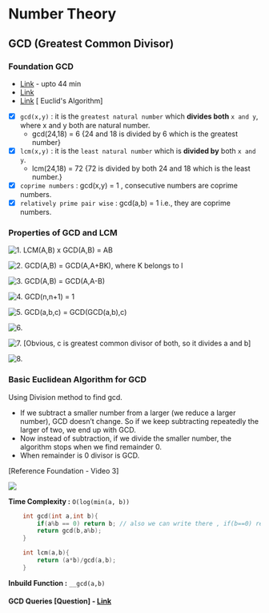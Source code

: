 # Number Theory

## GCD (Greatest Common Divisor)

### Foundation GCD
- [Link](https://youtu.be/mCrf5SBPob8) - upto 44 min
- [Link](https://youtu.be/Y38hlnF_9KQ)
- [Link](https://youtu.be/utZcJ0leZ_g) [ Euclid's Algorithm]

- [x] `gcd(x,y)` : it is the `greatest natural number` which **divides both** `x and y`, where x and y both are natural number.
    - gcd(24,18) = 6 {24 and 18 is divided by 6 which is the greatest number} 
- [x] `lcm(x,y)` : it is the `least natural number` which is **divided by** both `x and y`.
    - lcm(24,18) = 72 {72 is divided by both 24 and 18 which is the least number.}
- [x] `coprime numbers` : gcd(x,y) = 1 , consecutive numbers are coprime numbers.
- [x] `relatively prime pair wise` : gcd(a,b) = 1 i.e., they are coprime numbers. 

### Properties of GCD and LCM

![1. LCM(A,B) x GCD(A,B) = AB](http://www.sciweavers.org/upload/Tex2Img_1637338492/render.png)

![2. GCD(A,B) = GCD(A,A+BK), where K belongs to I](http://www.sciweavers.org/upload/Tex2Img_1637338586/render.png)

![3. GCD(A,B) = GCD(A,A-B)](http://www.sciweavers.org/upload/Tex2Img_1637338652/render.png)

![4. GCD(n,n+1) = 1](http://www.sciweavers.org/upload/Tex2Img_1637345021/render.png)

![5. GCD(a,b,c) = GCD(GCD(a,b),c)](http://www.sciweavers.org/upload/Tex2Img_1637347135/render.png)

![6. ](http://www.sciweavers.org/upload/Tex2Img_1637349528/render.png)

![7. ](http://www.sciweavers.org/upload/Tex2Img_1637352266/render.png) [Obvious, c is greatest common divisor of both, so it divides a and b]

![8. ](http://www.sciweavers.org/upload/Tex2Img_1637352739/render.png)

### Basic Euclidean Algorithm for GCD

Using Division method to find gcd.

- If we subtract a smaller number from a larger (we reduce a larger number), GCD doesn’t change. So if we keep subtracting repeatedly the larger of two, we end up with GCD.
- Now instead of subtraction, if we divide the smaller number, the algorithm stops when we find remainder 0.
- When remainder is 0 divisor is GCD.

[Reference Foundation - Video 3]

![](http://www.sciweavers.org/upload/Tex2Img_1637346470/render.png)

**Time Complexity :** `O(log(min(a, b))`

```cpp
    int gcd(int a,int b){
        if(a%b == 0) return b; // also we can write there , if(b==0) return a; [1 more call of recursion]
        return gcd(b,a%b);
    }
```

```cpp
    int lcm(a,b){
        return (a*b)/gcd(a,b);
    }
```
**Inbuild Function :** ``__gcd(a,b)``

#### GCD Queries [Question] - [Link](https://youtu.be/e3qhRh4UOug)


